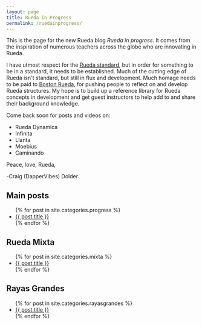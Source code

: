 ```yaml
---
layout: page
title: Rueda in Progress
permalink: /ruedainprogress/
---
```


This is the page for the new Rueda blog *Rueda in progress*. It comes from the inspiration of numerous teachers across the globe who are innovating in Rueda.

I have utmost respect for the [Rueda standard](http://rueda.casino/standard), but in order for something to be in a standard, it needs to be established. Much of the cutting edge of Rueda isn't standard, but still in flux and development. Much homage needs to be paid to [Boston Rueda](https://bostonrueda.com/), for pushing people to reflect on and develop Rueda structures. My hope is to build up a reference library for Rueda concepts in development and get guest instructors to help add to and share their background knowledge.

Come back soon for posts and videos on:

* Rueda Dynamica
* Infinita
* Llanta
* Moebius
* Caminando

Peace, love, Rueda,

-Craig (DapperVibes) Dolder

## Main posts

<ul>
{% for post in site.categories.progress %}
    <li><a href="{{ post.url }}">{{ post.title }}</a></li>
{% endfor %}
</ul>

## Rueda Mixta

<ul>
{% for post in site.categories.mixta %}
    <li><a href="{{ post.url }}">{{ post.title }}</a></li>
{% endfor %}
</ul>

## Rayas Grandes

<ul>
{% for post in site.categories.rayasgrandes %}
    <li><a href="{{ post.url }}">{{ post.title }}</a></li>
{% endfor %}
</ul>
